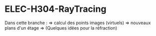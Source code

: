 # ELEC-H304-RayTracing
Dans cette branche : 
=> calcul des points images (virtuels)
=> nouveaux plans d'un étage
=> (Quelques idées pour la réfraction)

